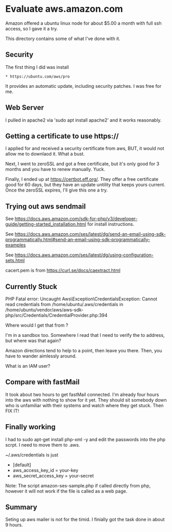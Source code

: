 # Evaluate aws.amazon.com

Amazon offered a ubuntu linux node for about $5.00 a month with full ssh access, so I gave it a try.

This directory contains some of what I've done with it.

## Security

 The first thing I did was install
 
    * https://ubuntu.com/aws/pro

It provides an automatic update, including security patches. I was free for me.

## Web Server

I pulled in apache2 via 'sudo apt install apache2' and it works reasonably.

## Getting a certificate to use https://

I applied for and received a security certificate from aws, BUT, it would not allow me to downlaod
it. What a bust.

Next, I went to zeroSSL and got a free certificate, but it's only good for 3 months and you have
to renew manually. Yuck.

Finally, I ended up at https://certbot.eff.org/. They offer a free certificate good for 60 days, but
they have an update untility that keeps yours current. Once the zeroSSL expires, I'll give this
one a try.

## Trying out aws sendmail

See https://docs.aws.amazon.com/sdk-for-php/v3/developer-guide/getting-started_installation.html for install
instructions.

See https://docs.aws.amazon.com/ses/latest/dg/send-an-email-using-sdk-programmatically.html#send-an-email-using-sdk-programmatically-examples

See https://docs.aws.amazon.com/ses/latest/dg/using-configuration-sets.html

cacert.pem is from https://curl.se/docs/caextract.html

## Currently Stuck

PHP Fatal error:  Uncaught Aws\Exception\CredentialsException: Cannot read credentials from /home/ubuntu/.aws/credentials in /home/ubuntu/vendor/aws/aws-sdk-php/src/Credentials/CredentialProvider.php:394

Where would I get that from ?

I'm in a sandbox too. Somewhere I read that I need to verify the to address, but where was that again?

Amazon directions tend to help to a point, then leave you there. Then, you have to wander aimlessly around.

What is an IAM user?

## Compare with fastMail

It took about two hours to get fastMail connected. I'm already four hours into the aws with nothing
to show for it yet. They should sit somebody down who is unfamiliar with their systems and watch
where they get stuck. Then FIX IT!

## Finally working

I had to sudo apt-get install php-xml -y
and edit the passwords into the php scrpt. I need to move them to .aws.

~/.aws/credentials is just

  * [default]
  * aws_access_key_id = your-key
  * aws_secret_access_key = your-secret

Note: The script amazon-ses-sample.php if called directly from php, however
      it will not work if the file is called as a web page.
      
## Summary

Seting up aws mailer is not for the timid. I finially got the task done in about 9 hours.
